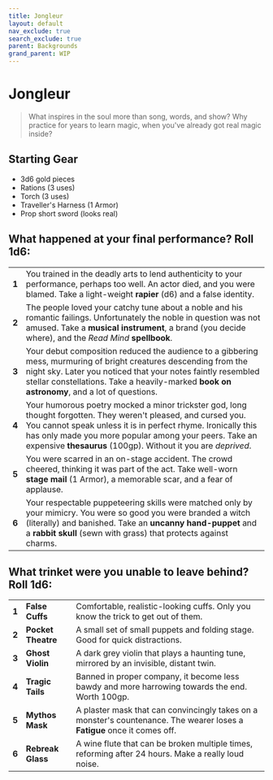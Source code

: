 ```yaml
---
title: Jongleur
layout: default
nav_exclude: true
search_exclude: true
parent: Backgrounds
grand_parent: WIP
---
```


# Jongleur

> What inspires in the soul more than song, words, and show? Why practice for years to learn magic, when you've already got real magic inside? 

## Starting Gear

- 3d6 gold pieces
- Rations (3 uses)
- Torch (3 uses)
- Traveller's Harness (1 Armor)
- Prop short sword (looks real)

## What happened at your final performance? Roll 1d6:

|       |                                                              |
| ----- | ------------------------------------------------------------ |
| **1** | You trained in the deadly arts to lend authenticity to your performance, perhaps too well. An actor died, and you were blamed. Take a light-weight **rapier** (d6) and a false identity. |
| **2** | The people loved your catchy tune about a noble and his romantic failings. Unfortunately the noble in question was not amused. Take a **musical instrument**, a brand (you decide where), and the _Read Mind_ **spellbook**. |
| **3** | Your debut composition reduced the audience to a gibbering mess, murmuring of bright creatures descending from the night sky. Later you noticed that your notes faintly resembled stellar constellations. Take a heavily-marked **book on astronomy**, and a lot of questions. |
| **4** | Your humorous poetry mocked a minor trickster god, long thought forgotten. They weren't pleased, and cursed you. You cannot speak unless it is in perfect rhyme. Ironically this has only made you more popular among your peers. Take an expensive **thesaurus** (100gp). Without it you are _deprived_. |
| **5** | You were scarred in an on-stage accident. The crowd cheered, thinking it was part of the act. Take well-worn **stage mail** (1 Armor), a memorable scar, and a fear of applause. |
| **6** | Your respectable puppeteering skills were matched only by your mimicry. You were so good you were branded a witch (literally) and banished. Take an **uncanny hand-puppet** and a **rabbit skull** (sewn with grass) that protects against charms.     |

## What trinket were you unable to leave behind? Roll 1d6:

|      |                                                              |                                                              |
| ---- | ------------------------------------------------------------ | ------------------------------------------------------------ |
| **1**    | **False Cuffs**              | Comfortable, realistic-looking cuffs. Only you know the trick to get out of them. |
| **2**    | **Pocket Theatre**              | A small set of small puppets and folding stage. Good for quick distractions. |
| **3**    | **Ghost Violin**         | A dark grey violin that plays a haunting tune, mirrored by an invisible, distant twin. |
| **4**    | **Tragic Tails** |    Banned in proper company, it become less bawdy and more harrowing towards the end. Worth 100gp. |
| **5**    | **Mythos Mask** |  A plaster mask that can convincingly takes on a monster's countenance. The wearer loses a **Fatigue** once it comes off. |                                                              |
| **6**    | **Rebreak Glass**      | A wine flute that can be broken multiple times, reforming after 24 hours. Make a really loud noise.   |

